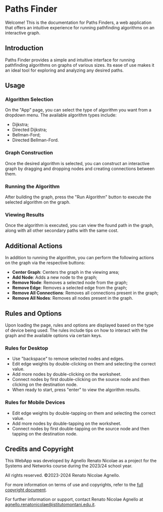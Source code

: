 # Paths Finder

Welcome! This is the documentation for Paths Finders, a web application that offers an intuitive experience for running pathfinding algorithms on an interactive graph.

## Introduction

Paths Finder provides a simple and intuitive interface for running pathfinding algorithms on graphs of various sizes. Its ease of use makes it an ideal tool for exploring and analyzing any desired paths.

## Usage

### Algorithm Selection

On the "App" page, you can select the type of algorithm you want from a dropdown menu. The available algorithm types include:

- Dijkstra;
- Directed Dijkstra;
- Bellman-Ford;
- Directed Bellman-Ford.

### Graph Construction

Once the desired algorithm is selected, you can construct an interactive graph by dragging and dropping nodes and creating connections between them.

### Running the Algorithm

After building the graph, press the "Run Algorithm" button to execute the selected algorithm on the graph.

### Viewing Results

Once the algorithm is executed, you can view the found path in the graph, along with all other secondary paths with the same cost.

## Additional Actions

In addition to running the algorithm, you can perform the following actions on the graph via the respective buttons:

- **Center Graph**: Centers the graph in the viewing area;
- **Add Node**: Adds a new node to the graph;
- **Remove Node**: Removes a selected node from the graph;
- **Remove Edge**: Removes a selected edge from the graph;
- **Remove All Connections**: Removes all connections present in the graph;
- **Remove All Nodes**: Removes all nodes present in the graph.

## Rules and Options

Upon loading the page, rules and options are displayed based on the type of device being used. The rules include tips on how to interact with the graph and the available options via certain keys.

### Rules for Desktop

- Use "backspace" to remove selected nodes and edges.
- Edit edge weights by double-clicking on them and selecting the correct value.
- Add more nodes by double-clicking on the worksheet.
- Connect nodes by first double-clicking on the source node and then clicking on the destination node.
- When ready to start, press "enter" to view the algorithm results.

### Rules for Mobile Devices

- Edit edge weights by double-tapping on them and selecting the correct value.
- Add more nodes by double-tapping on the worksheet.
- Connect nodes by first double-tapping on the source node and then tapping on the destination node.

## Credits and Copyright

This WebApp was developed by Agnello Renato Nicolae as a project for the Systems and Networks course during the 2023/24 school year.

All rights reserved. ©2023-2024 Renato Nicolae Agnello.

For more information on terms of use and copyrights, refer to the [full copyright document](link_to_document).

For further information or support, contact Renato Nicolae Agnello at [agnello.renatonicolae@istitutomontani.edu.it](mailto:agnello.renatonicolae@istitutomontani.edu.it).
